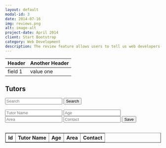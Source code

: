 ```yaml
---
layout: default
modal-id: 3
date: 2014-07-16
img: reviews.png
alt: image-alt
project-date: April 2014
client: Start Bootstrap
category: Web Development
description: The review feature allows users to tell us web developers how their relationships have gone and how to improve our site.
---
```

<table>
  <thead>
    <tr>
      <th>Header</th>
      <th>Another Header</th>
    </tr>
  </thead>
  <tbody>
    <tr>
      <td>field 1</td>
      <td>value one</td>
    </tr>
  </tbody>
</table>

<head>
	<script src="https://ajax.googleapis.com/ajax/libs/jquery/3.6.1/jquery.min.js"></script>
</head>

## Tutors


<input id="search" placeholder="Search">
<button onclick="search()">Search</button>
<br>
<br>
<input id="tutorname" placeholder="Tutor Name">
<input id="age" placeholder="Age">
<input id="area" placeholder="Area">
<input id="contact" placeholder="Contact">
<button onclick="addTut()">Save</button>
<br>
<br>

<!-- Create table to display question posts -->

<table id="tutorTable" border="1" style="border-collapse: collapse;">
		<tr>
				<th>Id</th>
				<th>Tutor Name</th>
				<th>Age</th>
				<th>Area</th>
				<th>Contact</th>
		</tr>
</table>

<script>
  Tut();
  function Tut() {
  	const options = {
                method: 'GET', // *GET, POST, PUT, DELETE, etc.
                // mode: 'cors', // no-cors, *cors, same-origin
                cache: 'default', // *default, no-cache, reload, force-cache, only-if-cached
                // credentials: 'same-origin', // include, same-origin, omit
                headers: {
                'Content-Type': 'application/json'
                // 'Content-Type': 'application/x-www-form-urlencoded',
                },
            };
    const url = "https://hetvitrivedi.tk/api/tutor/";
    fetch(url, options)
      .then(res => res.json())
      .then(data => {
        console.log(data);
        console.log(typeof data);
        console.log(JSON.stringify(data));

		for (let i = 0; i < data.length; i+								+) {
			addTableRow(data[i].tutorname, data[i].age, data[i].area, data[i].contact);
		}
      });
  }

  function addTut() {
	const postOptions = {
                method: 'POST', // *GET, POST, PUT, DELETE, etc.
                // mode: 'cors', // no-cors, *cors, same-origin
                cache: 'default', // *default, no-cache, reload, force-cache, only-if-cached
                // credentials: 'same-origin', // include, same-origin, omit
                headers: {
                'Content-Type': 'application/json'
                // 'Content-Type': 'application/x-www-form-urlencoded',
                },
            };
	// var problemData = new URLSearchParams();
	// problemData.append(`problem`, document.getElementById("question").value);
	// problemData.append(`Unit`, document.getElementById("unit").value);
	// problemData.append(`Topic`, document.getElementById("topic").value);
	// problemData.append(`Tags`, document.getElementById("tags").value);
	var url = "https://hetvitrivedi.tk/api/tutor/add";
	url += "?name=" + document.getElementById("tutorname").value;
	url += "&Age=" + document.getElementById("age").value;
	url += "&Area=" + document.getElementById("area").value;
	url += "&Contact=" + document.getElementById("contact").value;
	// fetch the API
	fetch(url, postOptions)
	// response is a RESTful "promise" on any successful fetch
	.then(response => {
	// check for response errors
	if (response.status !== 200) {
		error("PUT API response failure: " + response.status)
		return;  // api failure
	}
	// valid response will have JSON data
	response.json().then(data => {
		console.log(data);
	})
	})
	// catch fetch errors (ie Nginx ACCESS to server blocked)
	.catch(err => {
	console.log(err + " ");
	});
  }
  function addTableRow(tutorname, age, area, contact) {
	let tableRow = document.createElement("tr");
	let idCell = document.createElement("td");
	tableRow.appendChild(idCell);
	let tutornameCell = document.createElement("td");
	tutornameCell.innerText = tutorname;
	tableRow.appendChild(tutornameCell);
	let ageCell = document.createElement("td");
	ageCell.innerText = age;
	tableRow.appendChild(ageCell);
	let areaCell = document.createElement("td");
	areaCell.innerText = area;
	tableRow.appendChild(areaCell);
	let contactCell = document.createElement("td");
	contactCell.innerText = contact;
	tableRow.appendChild(contactCell);

	document.getElementById("tutorTable").appendChild(tableRow);
  }

  function removeTableRows() {
	let numRows = document.getElementById("tutorTable").rows.length;
	for (let i = numRows-1; i > 0; i--) {
		document.getElementById("tutorTable").removeChild(document.getElementById("tutorTable").rows[i]);
	}
  }

</script>